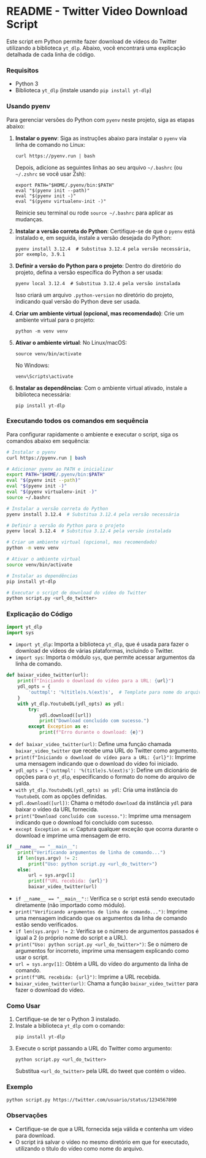 # README - Twitter Video Download Script

Este script em Python permite fazer download de vídeos do Twitter utilizando a biblioteca `yt_dlp`. Abaixo, você encontrará uma explicação detalhada de cada linha de código.

### Requisitos
- Python 3
- Biblioteca `yt_dlp` (instale usando `pip install yt-dlp`)

### Usando pyenv

Para gerenciar versões do Python com `pyenv` neste projeto, siga as etapas abaixo:

1. **Instalar o pyenv**:
   Siga as instruções abaixo para instalar o `pyenv` via linha de comando no Linux:
   ```
   curl https://pyenv.run | bash
   ```
   Depois, adicione as seguintes linhas ao seu arquivo `~/.bashrc` (ou `~/.zshrc` se você usar Zsh):
   ```
   export PATH="$HOME/.pyenv/bin:$PATH"
   eval "$(pyenv init --path)"
   eval "$(pyenv init -)"
   eval "$(pyenv virtualenv-init -)"
   ```
   Reinicie seu terminal ou rode `source ~/.bashrc` para aplicar as mudanças.

2. **Instalar a versão correta do Python**:
   Certifique-se de que o `pyenv` está instalado e, em seguida, instale a versão desejada do Python:
   ```
   pyenv install 3.12.4  # Substitua 3.12.4 pela versão necessária, por exemplo, 3.9.1
   ```

3. **Definir a versão do Python para o projeto**:
   Dentro do diretório do projeto, defina a versão específica do Python a ser usada:
   ```
   pyenv local 3.12.4  # Substitua 3.12.4 pela versão instalada
   ```
   Isso criará um arquivo `.python-version` no diretório do projeto, indicando qual versão do Python deve ser usada.

4. **Criar um ambiente virtual (opcional, mas recomendado)**:
   Crie um ambiente virtual para o projeto:
   ```
   python -m venv venv
   ```

5. **Ativar o ambiente virtual**:
   No Linux/macOS:
   ```
   source venv/bin/activate
   ```
   No Windows:
   ```
   venv\Scripts\activate
   ```

6. **Instalar as dependências**:
   Com o ambiente virtual ativado, instale a biblioteca necessária:
   ```
   pip install yt-dlp
   ```

### Executando todos os comandos em sequência

Para configurar rapidamente o ambiente e executar o script, siga os comandos abaixo em sequência:

```bash
# Instalar o pyenv
curl https://pyenv.run | bash

# Adicionar pyenv ao PATH e inicializar
export PATH="$HOME/.pyenv/bin:$PATH"
eval "$(pyenv init --path)"
eval "$(pyenv init -)"
eval "$(pyenv virtualenv-init -)"
source ~/.bashrc

# Instalar a versão correta do Python
pyenv install 3.12.4  # Substitua 3.12.4 pela versão necessária

# Definir a versão do Python para o projeto
pyenv local 3.12.4  # Substitua 3.12.4 pela versão instalada

# Criar um ambiente virtual (opcional, mas recomendado)
python -m venv venv

# Ativar o ambiente virtual
source venv/bin/activate

# Instalar as dependências
pip install yt-dlp

# Executar o script de download do vídeo do Twitter
python script.py <url_do_twitter>
```

### Explicação do Código

```python
import yt_dlp
import sys
```

- `import yt_dlp`: Importa a biblioteca `yt_dlp`, que é usada para fazer o download de vídeos de várias plataformas, incluindo o Twitter.
- `import sys`: Importa o módulo `sys`, que permite acessar argumentos da linha de comando.

```python
def baixar_video_twitter(url):
    print(f"Iniciando o download do vídeo para a URL: {url}")
    ydl_opts = {
        'outtmpl': '%(title)s.%(ext)s',  # Template para nome do arquivo
    }
    with yt_dlp.YoutubeDL(ydl_opts) as ydl:
        try:
            ydl.download([url])
            print("Download concluído com sucesso.")
        except Exception as e:
            print(f"Erro durante o download: {e}")
```

- `def baixar_video_twitter(url)`: Define uma função chamada `baixar_video_twitter` que recebe uma URL do Twitter como argumento.
- `print(f"Iniciando o download do vídeo para a URL: {url}")`: Imprime uma mensagem indicando que o download do vídeo foi iniciado.
- `ydl_opts = {'outtmpl': '%(title)s.%(ext)s'}`: Define um dicionário de opções para o `yt_dlp`, especificando o formato do nome do arquivo de saída.
- `with yt_dlp.YoutubeDL(ydl_opts) as ydl`: Cria uma instância do `YoutubeDL` com as opções definidas.
- `ydl.download([url])`: Chama o método `download` da instância `ydl` para baixar o vídeo da URL fornecida.
- `print("Download concluído com sucesso.")`: Imprime uma mensagem indicando que o download foi concluído com sucesso.
- `except Exception as e`: Captura qualquer exceção que ocorra durante o download e imprime uma mensagem de erro.

```python
if __name__ == "__main__":
    print("Verificando argumentos de linha de comando...")
    if len(sys.argv) != 2:
        print("Uso: python script.py <url_do_twitter>")
    else:
        url = sys.argv[1]
        print(f"URL recebida: {url}")
        baixar_video_twitter(url)
```

- `if __name__ == "__main__":`: Verifica se o script está sendo executado diretamente (não importado como módulo).
- `print("Verificando argumentos de linha de comando...")`: Imprime uma mensagem indicando que os argumentos da linha de comando estão sendo verificados.
- `if len(sys.argv) != 2`: Verifica se o número de argumentos passados é igual a 2 (o próprio nome do script e a URL).
- `print("Uso: python script.py <url_do_twitter>")`: Se o número de argumentos for incorreto, imprime uma mensagem explicando como usar o script.
- `url = sys.argv[1]`: Obtém a URL do vídeo do argumento da linha de comando.
- `print(f"URL recebida: {url}")`: Imprime a URL recebida.
- `baixar_video_twitter(url)`: Chama a função `baixar_video_twitter` para fazer o download do vídeo.

### Como Usar

1. Certifique-se de ter o Python 3 instalado.
2. Instale a biblioteca `yt_dlp` com o comando:
   ```
   pip install yt-dlp
   ```
3. Execute o script passando a URL do Twitter como argumento:
   ```
   python script.py <url_do_twitter>
   ```
   Substitua `<url_do_twitter>` pela URL do tweet que contém o vídeo.

### Exemplo
```bash
python script.py https://twitter.com/usuario/status/1234567890
```

### Observações
- Certifique-se de que a URL fornecida seja válida e contenha um vídeo para download.
- O script irá salvar o vídeo no mesmo diretório em que for executado, utilizando o título do vídeo como nome do arquivo.